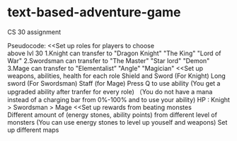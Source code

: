 # text-based-adventure-game
CS 30 assignment 

Pseudocode: 
<<Set up roles for players to choose  
above lvl 30
1.Knight 
can transfer to "Dragon Knight" "The King" "Lord of War"
2.Swordsman
can transfer to "The Master" "Star lord" "Demon" 
3.Mage 
can transfer to "Elementalist” "Angle" "Magician"
<<Set up weapons, abilities, health for each role 
Shield and Sword (For Knight)
Long sword (For Swordsman)
Staff (for Mage)
Press Q to use ability (You get a upgraded ability after tranfer for every role)
（You do not have a mana instead of a charging bar from 0%-100% and to use your ability)
HP : Knight > Swordsman > Mage 
<<Set up rewards from beating monstes  
Different amount of (energy stones, ability points) from different level of monsters
 (You can use energy stones to level up youself and weapons)
Set up different maps 
